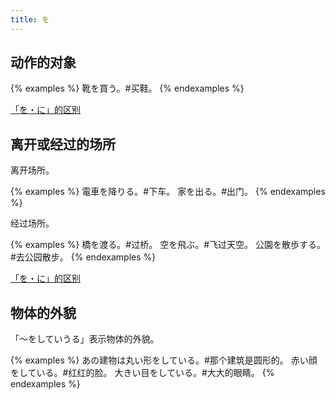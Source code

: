 ```yaml
---
title: を
---
```


## 动作的对象

{% examples %}
靴を買う。#买鞋。
{% endexamples %}

[「を・に」的区别](/grammar-diff/wo-ni)

## 离开或经过的场所

离开场所。

{% examples %}
電車を降りる。#下车。
家を出る。#出门。
{% endexamples %}

经过场所。

{% examples %}
橋を渡る。#过桥。
空を飛ぶ。#飞过天空。
公園を散歩する。#去公园散步。
{% endexamples %}

[「を・に」的区别](/grammar-diff/wo-ni)

## 物体的外貌

「〜をしていうる」表示物体的外貌。

{% examples %}
あの建物は丸い形をしている。#那个建筑是圆形的。
赤い顔をしている。#红红的脸。
大きい目をしている。#大大的眼睛。
{% endexamples %}
